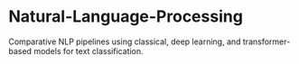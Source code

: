 # Natural-Language-Processing
Comparative NLP pipelines using classical, deep learning, and transformer-based models for text classification.
